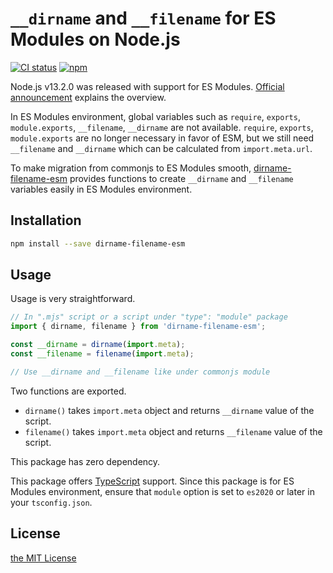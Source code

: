 `__dirname` and `__filename` for ES Modules on Node.js
======================================================
[![CI status](https://github.com/rhysd/github-action-benchmark/workflows/CI/badge.svg)](https://github.com/rhysd/dirname-filename-esm/actions?query=workflow%3ACI)
[![npm](https://badge.fury.io/js/dirname-filename-esm.svg)](https://www.npmjs.com/package/dirname-filename-esm)

Node.js v13.2.0 was released with support for ES Modules. [Official announcement](https://medium.com/@nodejs/announcing-core-node-js-support-for-ecmascript-modules-c5d6dc29b663)
explains the overview.

In ES Modules environment, global variables such as `require`, `exports`, `module.exports`, `__filename`,
`__dirname` are not available. `require`, `exports`, `module.exports` are no longer necessary in favor
of ESM, but we still need `__filename` and `__dirname` which can be calculated from `import.meta.url`.

To make migration from commonjs to ES Modules smooth, [dirname-filename-esm](https://www.npmjs.com/package/dirname-filename-esm)
provides functions to create `__dirname` and `__filename` variables easily in ES Modules environment.

## Installation

```sh
npm install --save dirname-filename-esm
```

## Usage

Usage is very straightforward.

```javascript
// In ".mjs" script or a script under "type": "module" package
import { dirname, filename } from 'dirname-filename-esm';

const __dirname = dirname(import.meta);
const __filename = filename(import.meta);

// Use __dirname and __filename like under commonjs module
```

Two functions are exported.

- `dirname()` takes `import.meta` object and returns `__dirname` value of the script.
- `filename()` takes `import.meta` object and returns `__filename` value of the script.

This package has zero dependency.

This package offers [TypeScript](https://www.typescriptlang.org/) support. Since this package is for
ES Modules environment, ensure that `module` option is set to `es2020` or later in your `tsconfig.json`.

## License

[the MIT License](./LICENSE.txt)
